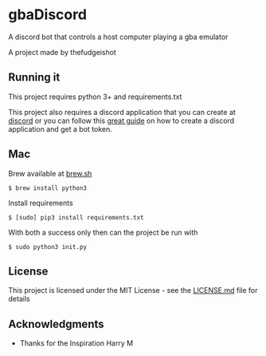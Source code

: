 # gbaDiscord

A discord bot that controls a host computer playing a gba emulator

A project made by thefudgeishot


## Running it
This project requires python 3+ and requirements.txt 


This project also requires a discord application that you can create at [discord](https://discord.com/developers/applications) or you can follow this [great guide](https://www.writebots.com/discord-bot-token/) on how to create a discord application and get a bot token.


## Mac

Brew available at [brew.sh](https://brew.sh)

```
$ brew install python3
```

Install requirements

```
$ [sudo] pip3 install requirements.txt
```

With both a success only then can the project be run with

```
$ sudo python3 init.py
```


## License

This project is licensed under the MIT License - see the [LICENSE.md](LICENSE.md) file for details

## Acknowledgments

* Thanks for the Inspiration Harry M
